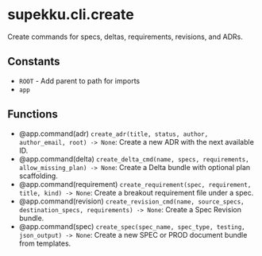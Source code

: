 # supekku.cli.create

Create commands for specs, deltas, requirements, revisions, and ADRs.

## Constants

- `ROOT` - Add parent to path for imports
- `app`

## Functions

- @app.command(adr) `create_adr(title, status, author, author_email, root) -> None`: Create a new ADR with the next available ID.
- @app.command(delta) `create_delta_cmd(name, specs, requirements, allow_missing_plan) -> None`: Create a Delta bundle with optional plan scaffolding.
- @app.command(requirement) `create_requirement(spec, requirement, title, kind) -> None`: Create a breakout requirement file under a spec.
- @app.command(revision) `create_revision_cmd(name, source_specs, destination_specs, requirements) -> None`: Create a Spec Revision bundle.
- @app.command(spec) `create_spec(spec_name, spec_type, testing, json_output) -> None`: Create a new SPEC or PROD document bundle from templates.
